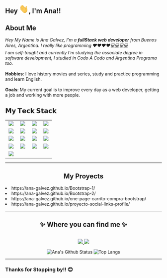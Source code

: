 ## Hey <img src="https://raw.githubusercontent.com/parth-27/parth-27/master/Hi.gif" width="30px">, I'm Ana!!


## About Me

*Hey My Name is Ana Galvez, I'm a **fullStack web developer** from Buenos Aires, Argentina. I really like programming ❤❤❤❤💻💻💻💻<br>
I am self-taught and currently I'm studying the associate degree in software development, I studied in Codo A Codo and Argentina Programa too.*<br><br>
**Hobbies**: I love history movies and series, study and practice programming and learn English.<br><br>
**Goals**: My current goal is to improve every day as a web developer, getting a job and working with more people.
## 𝗠𝘆 𝗧𝗲𝗰𝗸 𝗦𝘁𝗮𝗰𝗸
<table>
  <tbody>
    <tr valign="top">
      <td width="20%" align="center">
        <img height="48px" src="https://cdn.svgporn.com/logos/html-5.svg">
      </td>
      <td width="20%" align="center">
        <img height="48px" src="https://cdn.svgporn.com/logos/css-3.svg">
      </td>
      <td width="20%" align="center">
        <img height="48px" src="https://upload.wikimedia.org/wikipedia/commons/b/b2/Bootstrap_logo.svg">
      </td>
      <td width="20%" align="center">
        <img height="48px" src="https://cdn.svgporn.com/logos/javascript.svg">
      </td>
    </tr>
    <tr valign="top">
      <td width="20%" align="center">
        <img height="48px" src="https://cdn4.iconfinder.com/data/icons/logos-3/600/React.js_logo-512.png">
      </td>
      <td width="20%" align="center">
        <img height="48px" src="https://upload.wikimedia.org/wikipedia/commons/f/f1/Vitejs-logo.svg">
      </td>
      <td width="20%" align="center">
        <img height="48px" src="https://media.licdn.com/dms/image/C5612AQGdob_GAWTQ1A/article-cover_image-shrink_720_1280/0/1520216329470?e=1727913600&v=beta&t=Ke63EI5KtmypltOgBPAVzuWWKkrOXRlyxCsqXoySZ4M">
      </td>
      <td width="20%" align="center">
        <img height="48px" src="https://upload.wikimedia.org/wikipedia/commons/d/db/Npm-logo.svg">
      </td>
      </tr>
      <tr valign="top">
      <td width="20%" align="center">
        <img height="48px" src="https://cdn.svgporn.com/logos/git-icon.svg">
      </td>
      <td width="20%" align="center">
        <img height="48px" src="https://upload.wikimedia.org/wikipedia/commons/4/48/Markdown-mark.svg">
      </td>
      <td width="20%" align="center">
        <img height="48px" src="https://cdn.svgporn.com/logos/visual-studio-code.svg">
      </td>
      <td width="20%" align="center">
        <img height="48px" src="https://upload.wikimedia.org/wikipedia/commons/8/87/Sql_data_base_with_logo.png">
      </td>
      </tr>
    <tr valign="top">
        <td width="20%" align="center">
        <img height="48px" src="https://banner2.cleanpng.com/20180614/bgj/kisspng-mysql-database-logo-node-js-computer-software-5b22000ca56d66.6622869915289548926776.jpg">
      </td>
       <td width="20%" align="center">
        <img height="48px" src="https://upload.wikimedia.org/wikipedia/commons/2/2f/PhpMyAdmin_logo_2010_hidef.svg">
      </td>
       <td width="20%" align="center">
        <img height="48px" src="https://img.freepik.com/premium-vector/modern-flat-design-json-file-icon-web-simple-style_599062-468.jpg?w=740">
      </td>
       <td width="20%" align="center">
        <img height="48px" src="https://media.dev.to/cdn-cgi/image/width=1000,height=420,fit=cover,gravity=auto,format=auto/https%3A%2F%2Fdev-to-uploads.s3.amazonaws.com%2Fuploads%2Farticles%2Fp8zmacb5c0qqoz7o3ioo.jpg">
      </td>
    </tr>
    <tr>
      <td width="20%" align="center">
        <img height="48px" src="https://img.utdstc.com/icon/f6f/11c/f6f11c75fda63dd454fa5db9610a77cfd6752be4db11010f2e4252551a4abccd:100">
      </td>
    </tr>
  </tbody>
</table>
<hr>
<h2 align="center">
My Proyects
</h2>

  <li>https://ana-galvez.github.io/Bootstrap-1/</li>
  <li>https://ana-galvez.github.io/Bootstrap-2/</li>
  <li>https://ana-galvez.github.io/one-page-carrito-compra-bootstrap/</li>
  <li>https://ana-galvez.github.io/proyecto-social-links-profile/</li>

<hr>

<h2 align="center">
✨ Where you can find me ✨
</h2>
<p align="center">
  <br/>
  <a href="https://www.linkedin.com/in/ana-maria-galvez/" target="_blank">
    <img src="https://img.shields.io/badge/LinkedIn-%230077B5.svg?&style=flat-square&logo=linkedin&logoColor=white">
  </a>
  <a href="https://github.com/Ana-Galvez">
    <img src="https://img.shields.io/badge/Github-%230A0A0A.svg?&style=flat-square&logo=Github&logoColor=white">  
  </a>
</p>


<div align = "center">

![Ana's Github Status](https://github-readme-stats.vercel.app/api?username=Ana-Galvez&show_icons=true&title_color=3793c4&icon_color=ffbb00&text_color=ffffff&bg_color=000000)
![Top Langs](https://github-readme-stats.vercel.app/api/top-langs/?username=Ana-Galvez&layout=compact&theme=radical)
<hr>

</div>

<h3>Thanks for Stopping by!! 😊</h3>

